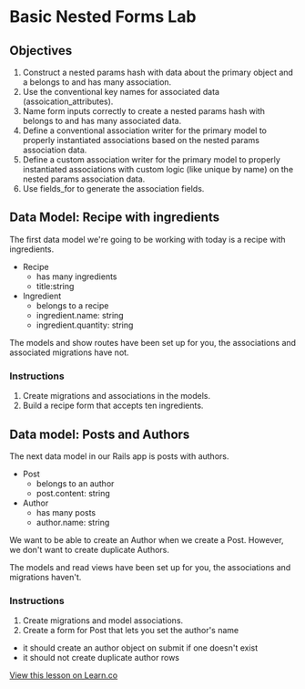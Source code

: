 
# Basic Nested Forms Lab

## Objectives

1. Construct a nested params hash with data about the primary object and a belongs to and has many association.
2. Use the conventional key names for associated data (assoication_attributes).
3. Name form inputs correctly to create a nested params hash with belongs to and has many associated data.
4. Define a conventional association writer for the primary model to properly instantiated associations based on the nested params association data.
5. Define a custom association writer for the primary model to properly instantiated associations with custom logic (like unique by name) on the nested params association data.
5. Use fields_for to generate the association fields.

## Data Model: Recipe with ingredients

The first data model we're going to be working with today is a recipe with ingredients.

  * Recipe
    * has many ingredients
    * title:string    
  * Ingredient
    * belongs to a recipe
    * ingredient.name: string
    * ingredient.quantity: string

The models and show routes have been set up for you, the associations and associated
migrations have not.

### Instructions

1. Create migrations and associations in the models.
2. Build a recipe form that accepts ten ingredients.

## Data model: Posts and Authors

The next data model in our Rails app is posts with authors.

  * Post
    * belongs to an author
    * post.content: string
  * Author
    * has many posts
    * author.name: string

We want to be able to create an Author when we create a Post. However, we don't want
to create duplicate Authors.

The models and read views have been set up for you, the associations and migrations
haven't.

### Instructions

1. Create migrations and model associations.
2. Create a form for Post that lets you set the author's name
  * it should create an author object on submit if one doesn't exist
  * it should not create duplicate author rows

<a href='https://learn.co/lessons/basic-nested-forms-lab' data-visibility='hidden'>View this lesson on Learn.co</a>
